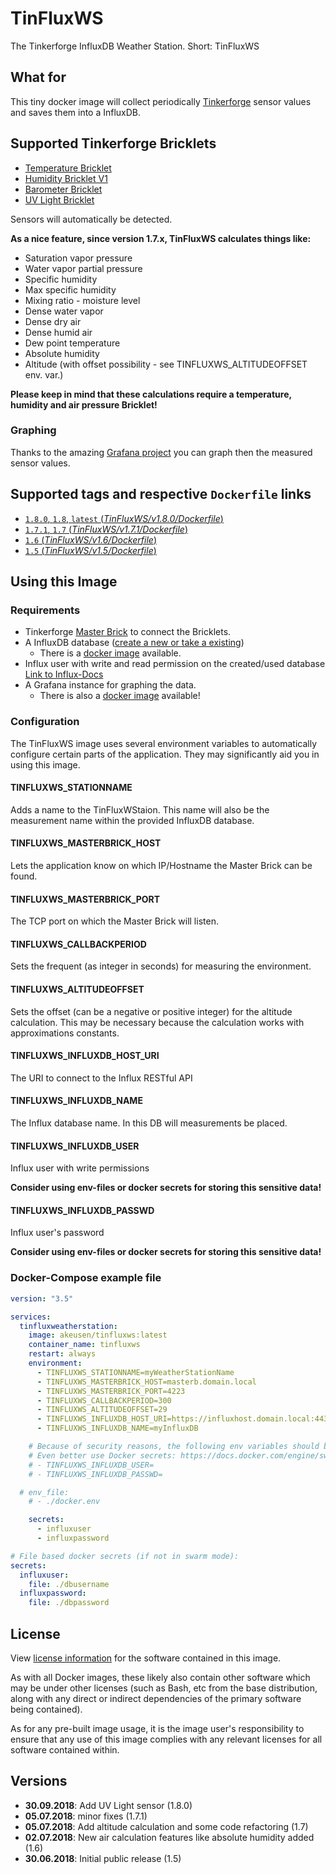 # TinFluxWS

The Tinkerforge InfluxDB Weather Station. Short: TinFluxWS

## What for

This tiny docker image will collect periodically [Tinkerforge](https://www.tinkerforge.com/) sensor values and saves them into a InfluxDB.

## Supported Tinkerforge Bricklets

- [Temperature Bricklet](https://www.tinkerforge.com/en/doc/Hardware/Bricklets/Temperature.html)
- [Humidity Bricklet V1](https://www.tinkerforge.com/en/doc/Hardware/Bricklets/Humidity.html)
- [Barometer Bricklet](https://www.tinkerforge.com/en/doc/Hardware/Bricklets/Barometer.html)
- [UV Light Bricklet](https://www.tinkerforge.com/en/doc/Hardware/Bricklets/UV_Light.html)

Sensors will automatically be detected.


**As a nice feature, since version 1.7.x, TinFluxWS calculates things like:**

- Saturation vapor pressure
- Water vapor partial pressure
- Specific humidity
- Max specific humidity
- Mixing ratio - moisture level
- Dense water vapor
- Dense dry air
- Dense humid air
- Dew point temperature
- Absolute humidity
- Altitude (with offset possibility - see TINFLUXWS_ALTITUDEOFFSET env. var.)

**Please keep in mind that these calculations require a temperature, humidity and air pressure Bricklet!**

### Graphing

Thanks to the amazing [Grafana project](https://grafana.com/) you can graph then the measured sensor values.

## Supported tags and respective `Dockerfile` links

- [`1.8.0`, `1.8`, `latest` (_TinFluxWS/v1.8.0/Dockerfile_)](https://github.com/akeusen/tinfluxws/blob/v1.8.0/Dockerfile)
- [`1.7.1`, `1.7` (_TinFluxWS/v1.7.1/Dockerfile_)](https://github.com/akeusen/tinfluxws/blob/v1.7.1/Dockerfile)
- [`1.6` (_TinFluxWS/v1.6/Dockerfile_)](https://github.com/akeusen/tinfluxws/blob/v1.6/Dockerfile)
- [`1.5` (_TinFluxWS/v1.5/Dockerfile_)](https://github.com/akeusen/tinfluxws/blob/v1.5/Dockerfile)

## Using this Image

### Requirements

- Tinkerforge [Master Brick](https://www.tinkerforge.com/en/doc/Hardware/Bricks/Master_Brick.html) to connect the Bricklets.
- A InfluxDB database ([create a new or take a existing](https://docs.influxdata.com/influxdb/v1.5/query_language/database_management/#create-database))
  - There is a [docker image](https://hub.docker.com/_/influxdb/) available.
- Influx user with write and read permission on the created/used database [Link to Influx-Docs](https://docs.influxdata.com/influxdb/v1.5/query_language/authentication_and_authorization/#user-management-commands)
- A Grafana instance for graphing the data.
  - There is also a [docker image](https://hub.docker.com/r/grafana/grafana/) available!

### Configuration

The TinFluxWS image uses several environment variables to automatically configure certain parts of the application. They may significantly aid you in using this image.

#### TINFLUXWS_STATIONNAME

Adds a name to the TinFluxWStaion. This name will also be the measurement name within the provided InfluxDB database.

#### TINFLUXWS_MASTERBRICK_HOST

Lets the application know on which IP/Hostname the Master Brick can be found.

#### TINFLUXWS_MASTERBRICK_PORT

The TCP port on which the Master Brick will listen.

#### TINFLUXWS_CALLBACKPERIOD

Sets the frequent (as integer in seconds) for measuring the environment.

#### TINFLUXWS_ALTITUDEOFFSET

Sets the offset (can be a negative or positive integer) for the altitude calculation.
This may be necessary because the calculation works with approximations constants.

#### TINFLUXWS_INFLUXDB_HOST_URI

The URI to connect to the Influx RESTful API

#### TINFLUXWS_INFLUXDB_NAME

The Influx database name. In this DB will measurements be placed.

#### TINFLUXWS_INFLUXDB_USER

Influx user with write permissions

**Consider using env-files or docker secrets for storing this sensitive data!**

#### TINFLUXWS_INFLUXDB_PASSWD

Influx user's password

**Consider using env-files or docker secrets for storing this sensitive data!**

### Docker-Compose example file

```YAML
version: "3.5"

services:
  tinfluxweatherstation:
    image: akeusen/tinfluxws:latest
    container_name: tinfluxws
    restart: always
    environment:
      - TINFLUXWS_STATIONNAME=myWeatherStationName
      - TINFLUXWS_MASTERBRICK_HOST=masterb.domain.local
      - TINFLUXWS_MASTERBRICK_PORT=4223
      - TINFLUXWS_CALLBACKPERIOD=300
      - TINFLUXWS_ALTITUDEOFFSET=29
      - TINFLUXWS_INFLUXDB_HOST_URI=https://influxhost.domain.local:443
      - TINFLUXWS_INFLUXDB_NAME=myInfluxDB

    # Because of security reasons, the following env variables should be placed in a separate .env file.
    # Even better use Docker secrets: https://docs.docker.com/engine/swarm/secrets/
    # - TINFLUXWS_INFLUXDB_USER=
    # - TINFLUXWS_INFLUXDB_PASSWD=

  # env_file:
    # - ./docker.env

    secrets:
      - influxuser
      - influxpassword

# File based docker secrets (if not in swarm mode):
secrets:
  influxuser:
    file: ./dbusername
  influxpassword:
    file: ./dbpassword
```

## License

View [license information](https://github.com/akeusen/tinfluxws/blob/master/LICENSE) for the software contained in this image.

As with all Docker images, these likely also contain other software which may be under other licenses (such as Bash, etc from the base distribution, along with any direct or indirect dependencies of the primary software being contained).

As for any pre-built image usage, it is the image user's responsibility to ensure that any use of this image complies with any relevant licenses for all software contained within.

## Versions

- **30.09.2018**: Add UV Light sensor (1.8.0)
- **05.07.2018**: minor fixes (1.7.1)
- **05.07.2018**: Add altitude calculation and some code refactoring (1.7)
- **02.07.2018**: New air calculation features like absolute humidity added (1.6)
- **30.06.2018**: Initial public release (1.5)
